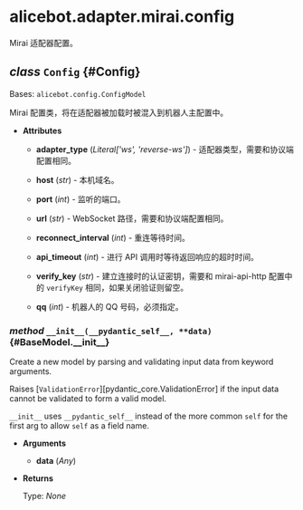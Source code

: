 # alicebot.adapter.mirai.config

Mirai 适配器配置。

## _class_ `Config` {#Config}

Bases: `alicebot.config.ConfigModel`

Mirai 配置类，将在适配器被加载时被混入到机器人主配置中。

- **Attributes**

  - **adapter\_type** (_Literal\['ws', 'reverse-ws'\]_) - 适配器类型，需要和协议端配置相同。

  - **host** (_str_) - 本机域名。

  - **port** (_int_) - 监听的端口。

  - **url** (_str_) - WebSocket 路径，需要和协议端配置相同。

  - **reconnect\_interval** (_int_) - 重连等待时间。

  - **api\_timeout** (_int_) - 进行 API 调用时等待返回响应的超时时间。

  - **verify\_key** (_str_) - 建立连接时的认证密钥，需要和 mirai-api-http 配置中的 `verifyKey` 相同，如果关闭验证则留空。

  - **qq** (_int_) - 机器人的 QQ 号码，必须指定。

### _method_ `__init__(__pydantic_self__, **data)` {#BaseModel.\_\_init\_\_}

Create a new model by parsing and validating input data from keyword arguments.

Raises [`ValidationError`][pydantic_core.ValidationError] if the input data cannot be
validated to form a valid model.

`__init__` uses `__pydantic_self__` instead of the more common `self` for the first arg to
allow `self` as a field name.

- **Arguments**

  - **data** (_Any_)

- **Returns**

  Type: _None_
